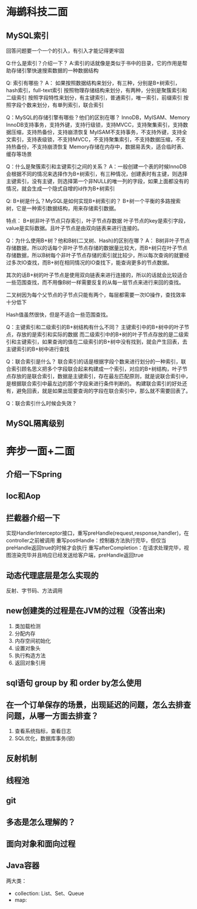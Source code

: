 # 海鹚科技二面

## MySQL索引
回答问题要一个一个的引入，有引入才能记得更牢固

Q:什么是索引？介绍一下？
A:索引的话就像是类似于书中的目录，它的作用是帮助存储引擎快速搜索数据的一种数据结构

Q: 索引有哪些？
A： 如果按照数据结构来划分，有三种，分别是B+树索引，hash索引，full-text索引
    按照物理存储结构来划分，有两种，分别是聚簇索引和二级索引
    按照字段特性来划分，有主键索引，普通索引，唯一索引，前缀索引
    按照字段个数来划分，有单列索引，联合索引

Q：MySQL的存储引擎有哪些？他们的区别在哪？
InnoDB，MyISAM、Memory
InnoDB支持事务，支持外键，支持行级锁，支持MVCC，支持聚集索引，支持数据压缩，支持热备份，支持崩溃恢复
MyISAM不支持事务，不支持外键，支持全文索引，支持表级锁，不支持MVCC，不支持聚集索引，不支持数据压缩，不支持热备份，不支持崩溃恢复
Memory存储在内存中，数据易丢失，适合临时表、缓存等场景

Q：什么是聚簇索引和主键索引之间的关系？
A：一般创建一个表的时候InnoDB会根据不同的情况来选择作为B+树索引，有三种情况，创建表时有主键，则选择主键索引，没有主键，则选择第一个非NULL的唯一列的字段，如果上面都没有的情况，就会生成一个隐式自增的id作为B+树索引

Q: B+树是什么？MySQL是如何实现B+树索引的？
B+树一个平衡的多路搜索树，它是一种索引数据结构，用来存储索引数据。

特点：
B+树非叶子节点只存索引，叶子节点存数据 叶子节点的key是索引字段，value是实际数据。且叶子节点是由双向链表来进行连接的。

Q：为什么使用B+树？他和B树(二叉树、Hash)的区别在哪？
A：
B树非叶子节点存储数据，所以的话每个非叶子节点存储的数据量比较大，而B+树只在叶子节点存储数据，所以B树每个非叶子节点存储的索引就比较少，所以每次查询的就要经过多次IO查找，而B+树在相同情况的IO查找下，能查询更多的节点数据。

其次的话B+树的叶子节点是使用双向链表来进行连接的，所以的话就会比较适合一些范围查找，而不用像B树一样需要反复的从每一层节点来进行来回的查找。

二叉树因为每个父节点的子节点只能有两个，每层都需要一次IO操作，查找效率十分低下

Hash值虽然很快，但是不适合一些范围查找。

Q：主键索引和二级索引的B+树结构有什么不同？
主键索引中的B+树中的叶子节点，存放的是索引和实际的数据
而二级索引中的B+树的叶子节点存放的是二级索引和主键索引，如果查询的值在二级索引的B+树中没有找到，就会产生回表，去主键索引的B+树中进行查找

Q：联合索引是什么？
联合索引的话是根据字段个数来进行划分的一种索引，联合索引顾名思义把多个字段联合起来构建成一个索引，对应的B+树结构，叶子节点存放的是联合索引，数据是主键索引，存在最左匹配原则，就是说联合索引中，是根据联合索引中最左边的那个字段来进行条件判断的。
构建联合索引的好处还有，避免回表，就是如果出现要查询的字段在联合索引中，那么就不需要回表了。

Q：联合索引什么时候会失效？



##  MySQL隔离级别

# 奔步一面+二面

## 介绍一下Spring

## Ioc和Aop

## 拦截器介绍一下
实现HandlerInterceptor接口，重写preHandle(request,response,handler)，在controller之前被调用
重写postHandle：控制器方法执行完毕，但仅当preHandle返回true的时候才会执行
重写afterCompletion：在请求处理完毕，视图渲染完毕并且响应已经发送给客户端，preHandle返回true

## 动态代理底层是怎么实现的
反射、字节码、方法调用

## new创建类的过程是在JVM的过程（没答出来) 
1. 类加载检测
2. 分配内存
3. 内存空间初始化
4. 设置对象头
5. 执行构造方法
6. 返回对象引用

## sql语句 group by 和 order by怎么使用

## 在一个订单保存的场景，出现延迟的问题，怎么去排查问题，从哪一方面去排查？
1. 查看系统指标，查看日志
2. SQL优化，数据库事务(锁)

## 反射机制

## 线程池

## git

## 多态是怎么理解的？

## 面向对象和面向过程

## Java容器
两大类：
- collection: List、Set、Queue
- map: 



